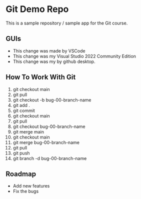 # Git Demo Repo
This is a sample repository / sample app for the Git course.

## GUIs
 * This change was made by VSCode
 * This change was my Visual Studio 2022 Community Edition
 * This change was my by github desktop.

## How To Work With Git
1. git checkout main
2. git pull
3. git checkout -b bug-00-branch-name
4. git add .
5. git commit
6. git checkout main
7. git pull
8. git checkout bug-00-branch-name
9. git merge main
10. git checkout main
11. git merge bug-00-branch-name
12. git pull
13. git push
14. git branch -d bug-00-branch-name

## Roadmap
 * Add new features
 * Fix the bugs